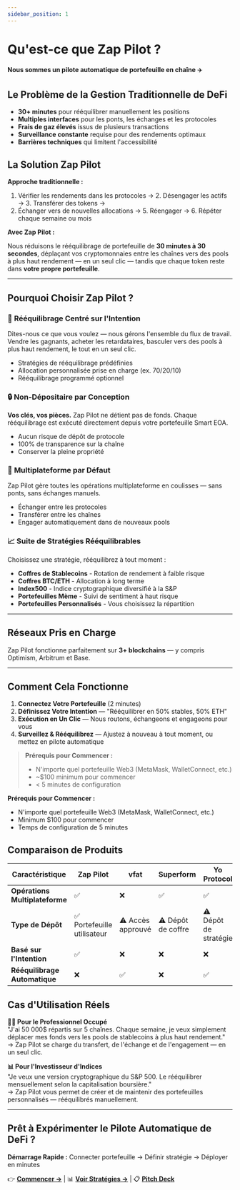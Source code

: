 ```yaml
---
sidebar_position: 1
---
```


# Qu'est-ce que Zap Pilot ?

**Nous sommes un pilote automatique de portefeuille en chaîne** ✈️

## Le Problème de la Gestion Traditionnelle de DeFi

- **30+ minutes** pour rééquilibrer manuellement les positions
- **Multiples interfaces** pour les ponts, les échanges et les protocoles
- **Frais de gaz élevés** issus de plusieurs transactions
- **Surveillance constante** requise pour des rendements optimaux
- **Barrières techniques** qui limitent l'accessibilité

## La Solution Zap Pilot

**Approche traditionnelle :**

1. Vérifier les rendements dans les protocoles → 2. Désengager les actifs → 3. Transférer des tokens
   →
2. Échanger vers de nouvelles allocations → 5. Réengager → 6. Répéter chaque semaine ou mois

**Avec Zap Pilot :**

Nous réduisons le rééquilibrage de portefeuille de **30 minutes à 30 secondes**, déplaçant vos
cryptomonnaies entre les chaînes vers des pools à plus haut rendement — en un seul clic — tandis que
chaque token reste dans **votre propre portefeuille**.

---

## Pourquoi Choisir Zap Pilot ?

### 🔁 **Rééquilibrage Centré sur l'Intention**

Dites-nous ce que vous voulez — nous gérons l'ensemble du flux de travail. Vendre les gagnants,
acheter les retardataires, basculer vers des pools à plus haut rendement, le tout en un seul clic.

- Stratégies de rééquilibrage prédéfinies
- Allocation personnalisée prise en charge (ex. 70/20/10)
- Rééquilibrage programmé optionnel

### 🔒 **Non-Dépositaire par Conception**

**Vos clés, vos pièces.** Zap Pilot ne détient pas de fonds. Chaque rééquilibrage est exécuté
directement depuis votre portefeuille Smart EOA.

- Aucun risque de dépôt de protocole
- 100% de transparence sur la chaîne
- Conserver la pleine propriété

### 🌉 **Multiplateforme par Défaut**

Zap Pilot gère toutes les opérations multiplateforme en coulisses — sans ponts, sans échanges
manuels.

- Échanger entre les protocoles
- Transférer entre les chaînes
- Engager automatiquement dans de nouveaux pools

### 📈 **Suite de Stratégies Rééquilibrables**

Choisissez une stratégie, rééquilibrez à tout moment :

- **Coffres de Stablecoins** - Rotation de rendement à faible risque
- **Coffres BTC/ETH** - Allocation à long terme
- **Index500** - Indice cryptographique diversifié à la S&P
- **Portefeuilles Mème** - Suivi de sentiment à haut risque
- **Portefeuilles Personnalisés** - Vous choisissez la répartition

---

## Réseaux Pris en Charge

Zap Pilot fonctionne parfaitement sur **3+ blockchains** — y compris Optimism, Arbitrum et Base.

---

## Comment Cela Fonctionne

1. **Connectez Votre Portefeuille** (2 minutes)
2. **Définissez Votre Intention** — "Rééquilibrer en 50% stables, 50% ETH"
3. **Exécution en Un Clic** — Nous routons, échangeons et engageons pour vous
4. **Surveillez & Rééquilibrez** — Ajustez à nouveau à tout moment, ou mettez en pilote automatique

> **Prérequis pour Commencer :**
>
> - N'importe quel portefeuille Web3 (MetaMask, WalletConnect, etc.)
> - ~$100 minimum pour commencer
> - < 5 minutes de configuration

**Prérequis pour Commencer :**

- N'importe quel portefeuille Web3 (MetaMask, WalletConnect, etc.)
- Minimum $100 pour commencer
- Temps de configuration de 5 minutes

## Comparaison de Produits

| Caractéristique                | Zap Pilot                   | vfat              | Superform          | Yo Protocol           | DeFi Manuel                 |
| ------------------------------ | --------------------------- | ----------------- | ------------------ | --------------------- | --------------------------- |
| **Opérations Multiplateforme** | ✅                          | ❌                | ✅                 | ✅                    | ❌                          |
| **Type de Dépôt**              | ✅ Portefeuille utilisateur | ⚠️ Accès approuvé | ⚠️ Dépôt de coffre | ⚠️ Dépôt de stratégie | ✅ Portefeuille utilisateur |
| **Basé sur l'Intention**       | ✅                          | ❌                | ❌                 | ❌                    | ❌                          |
| **Rééquilibrage Automatique**  | ❌                          | ✅                | ❌                 | ✅                    | ❌                          |

## Cas d'Utilisation Réels

**🧑‍💼 Pour le Professionnel Occupé**  
"J'ai 50 000$ répartis sur 5 chaînes. Chaque semaine, je veux simplement déplacer mes fonds vers les
pools de stablecoins à plus haut rendement."  
→ Zap Pilot se charge du transfert, de l'échange et de l'engagement — en un seul clic.

**📊 Pour l'Investisseur d'Indices**  
"Je veux une version cryptographique du S&P 500. Le rééquilibrer mensuellement selon la
capitalisation boursière."  
→ Zap Pilot vous permet de créer et de maintenir des portefeuilles personnalisés — rééquilibrés
manuellement.

---

## Prêt à Expérimenter le Pilote Automatique de DeFi ?

**Démarrage Rapide :** Connecter portefeuille → Définir stratégie → Déployer en minutes

👉 **[Commencer →](./getting-started)** | 📊 **[Voir Stratégies →](./strategies)** | 📋
**[Pitch Deck](https://www.storydoc.com/4631eef1a29ef2f29cea41c1b0ffb2c0/3e32d664-4e36-4e02-851c-47fa166e2682/6885c327196aa808558298eb)**
